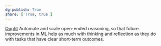 ```yaml
---
dg-publish: True
share: [ True, true ]
---
```

[Ought](https://ought.org/)
Automate and scale open-ended reasoning, so that future improvements in ML help as much with thinking and reflection as they do with tasks that have clear short-term outcomes.